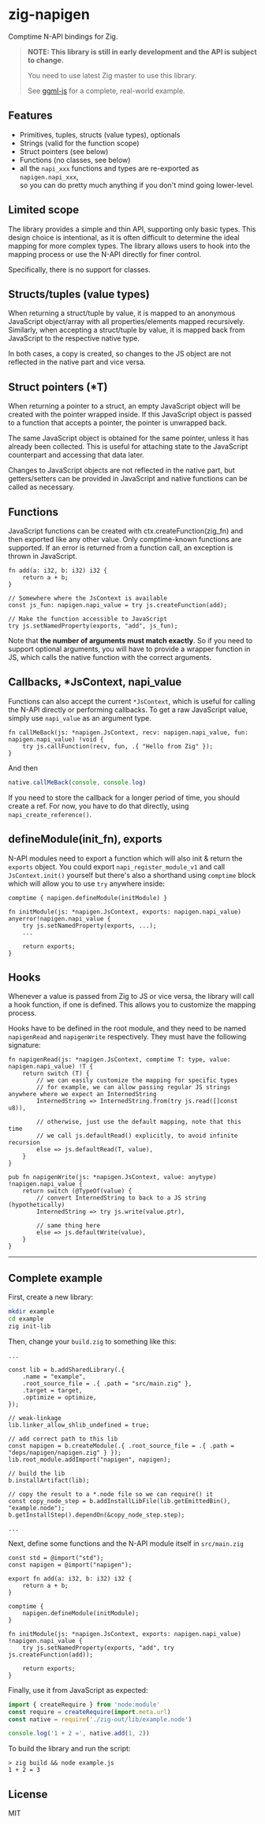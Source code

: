 # zig-napigen

Comptime N-API bindings for Zig.

> **NOTE: This library is still in early development and the API is subject to
> change.**
>
> You need to use latest Zig master to use this library.
>
> See [ggml-js](https://github.com/cztomsik/ggml-js) for a complete, real-world
> example.

## Features

- Primitives, tuples, structs (value types), optionals
- Strings (valid for the function scope)
- Struct pointers (see below)
- Functions (no classes, see below)
- all the `napi_xxx` functions and types are re-exported as `napigen.napi_xxx`,\
  so you can do pretty much anything if you don't mind going lower-level.

## Limited scope

The library provides a simple and thin API, supporting only basic types. This
design choice is intentional, as it is often difficult to determine the ideal
mapping for more complex types. The library allows users to hook into the
mapping process or use the N-API directly for finer control.

Specifically, there is no support for classes.

## Structs/tuples (value types)

When returning a struct/tuple by value, it is mapped to an anonymous JavaScript
object/array with all properties/elements mapped recursively. Similarly, when
accepting a struct/tuple by value, it is mapped back from JavaScript to the
respective native type.

In both cases, a copy is created, so changes to the JS object are not reflected
in the native part and vice versa.

## Struct pointers (\*T)

When returning a pointer to a struct, an empty JavaScript object will be created
with the pointer wrapped inside. If this JavaScript object is passed to a
function that accepts a pointer, the pointer is unwrapped back.

The same JavaScript object is obtained for the same pointer, unless it has
already been collected. This is useful for attaching state to the JavaScript
counterpart and accessing that data later.

Changes to JavaScript objects are not reflected in the native part, but
getters/setters can be provided in JavaScript and native functions can be called
as necessary.

## Functions

JavaScript functions can be created with ctx.createFunction(zig_fn) and then
exported like any other value. Only comptime-known functions are supported. If
an error is returned from a function call, an exception is thrown in JavaScript.

```zig
fn add(a: i32, b: i32) i32 {
    return a + b;
}

// Somewhere where the JsContext is available
const js_fun: napigen.napi_value = try js.createFunction(add);

// Make the function accessible to JavaScript
try js.setNamedProperty(exports, "add", js_fun);
```

Note that **the number of arguments must match exactly**. So if you need to
support optional arguments, you will have to provide a wrapper function in JS,
which calls the native function with the correct arguments.

## Callbacks, \*JsContext, napi_value

Functions can also accept the current `*JsContext`, which is useful for calling
the N-API directly or performing callbacks. To get a raw JavaScript value,
simply use `napi_value` as an argument type.

```zig
fn callMeBack(js: *napigen.JsContext, recv: napigen.napi_value, fun: napigen.napi_value) !void {
    try js.callFunction(recv, fun, .{ "Hello from Zig" });
}
```

And then

```javascript
native.callMeBack(console, console.log)
```

If you need to store the callback for a longer period of time, you should create
a ref. For now, you have to do that directly, using `napi_create_reference()`.

## defineModule(init_fn), exports

N-API modules need to export a function which will also init & return the
`exports` object. You could export `napi_register_module_v1` and call
`JsContext.init()` yourself but there's also a shorthand using `comptime` block
which will allow you to use `try` anywhere inside:

```zig
comptime { napigen.defineModule(initModule) }

fn initModule(js: *napigen.JsContext, exports: napigen.napi_value) anyerror!napigen.napi_value {
    try js.setNamedProperty(exports, ...);
    ...

    return exports;
}
```

## Hooks

Whenever a value is passed from Zig to JS or vice versa, the library will call a
hook function, if one is defined. This allows you to customize the mapping
process.

Hooks have to be defined in the root module, and they need to be named
`napigenRead` and `napigenWrite` respectively. They must have the following
signature:

```zig
fn napigenRead(js: *napigen.JsContext, comptime T: type, value: napigen.napi_value) !T {
    return switch (T) {
        // we can easily customize the mapping for specific types
        // for example, we can allow passing regular JS strings anywhere where we expect an InternedString
        InternedString => InternedString.from(try js.read([]const u8)),

        // otherwise, just use the default mapping, note that this time
        // we call js.defaultRead() explicitly, to avoid infinite recursion
        else => js.defaultRead(T, value),
    }
}

pub fn napigenWrite(js: *napigen.JsContext, value: anytype) !napigen.napi_value {
    return switch (@TypeOf(value) {
        // convert InternedString to back to a JS string (hypothetically)
        InternedString => try js.write(value.ptr),

        // same thing here
        else => js.defaultWrite(value),
    }
}
```

---

## Complete example

First, create a new library:

```bash
mkdir example
cd example
zig init-lib
```

Then, change your `build.zig` to something like this:

```zig
...

const lib = b.addSharedLibrary(.{
    .name = "example",
    .root_source_file = .{ .path = "src/main.zig" },
    .target = target,
    .optimize = optimize,
});

// weak-linkage
lib.linker_allow_shlib_undefined = true;

// add correct path to this lib
const napigen = b.createModule(.{ .root_source_file = .{ .path = "deps/napigen/napigen.zig" } });
lib.root_module.addImport("napigen", napigen);

// build the lib
b.installArtifact(lib);

// copy the result to a *.node file so we can require() it
const copy_node_step = b.addInstallLibFile(lib.getEmittedBin(), "example.node");
b.getInstallStep().dependOn(&copy_node_step.step);

...
```

Next, define some functions and the N-API module itself in `src/main.zig`

```zig
const std = @import("std");
const napigen = @import("napigen");

export fn add(a: i32, b: i32) i32 {
    return a + b;
}

comptime {
    napigen.defineModule(initModule);
}

fn initModule(js: *napigen.JsContext, exports: napigen.napi_value) !napigen.napi_value {
    try js.setNamedProperty(exports, "add", try js.createFunction(add));

    return exports;
}
```

Finally, use it from JavaScript as expected:

```javascript
import { createRequire } from 'node:module'
const require = createRequire(import.meta.url)
const native = require('./zig-out/lib/example.node')

console.log('1 + 2 =', native.add(1, 2))
```

To build the library and run the script:

```
> zig build && node example.js
1 + 2 = 3
```

## License

MIT
